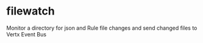 # filewatch
Monitor a directory for json and Rule file changes and send changed files to Vertx Event Bus
